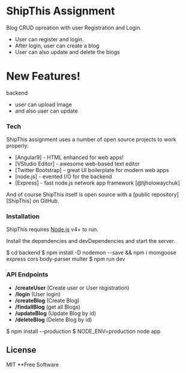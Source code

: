 # ShipThis Assignment
Blog CRUD opreation with user Registration and Login.
  - User can register and login.
  - After login, user can create a blog 
  - User can also update and delete the blogs

# New Features!
backend
  - user can upload Image
  - and also user can update 


### Tech

ShipThis assignment uses a number of open source projects to work properly:

* [Angular9] - HTML enhanced for web apps!
* [VStudio Editor] - awesome web-based text editor
* [Twitter Bootstrap] - great UI boilerplate for modern web apps
* [node.js] - evented I/O for the backend
* [Express] - fast node.js network app framework [@tjholowaychuk]

And of course ShipThis itself is open source with a [public repository][ShipThis]
 on GitHub.

### Installation

ShipThis requires [Node.js](https://nodejs.org/) v4+ to run.

Install the dependencies and devDependencies and start the server.

$ cd backend
$ npm install -D nodemon --save && npm i momgoose express cors body-parser multer
$ npm run dev

### API Endpoints

* **/createUser** (Create user or User registration)
* **/login** (User login)
 * **/createBlog** (Create Blog)
 * **/findallBlog** (get all Blogs)
 * **/updateBlog** (Update Blog by id)
 * **/deleteBlog** (Delete Blog by id)
 
$ npm install --production
$ NODE_ENV=production node app

License
----

MIT
**Free Software

   [git-repo-url]: <https://github.com/>

